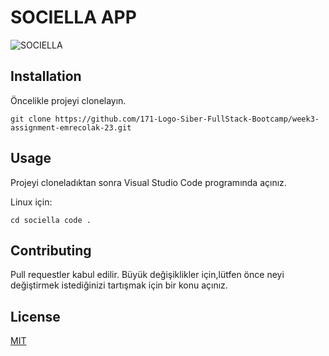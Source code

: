 # SOCIELLA APP

![SOCIELLA](https://i.ibb.co/st35NL0/sociella.jpg)

## Installation

Öncelikle projeyi clonelayın. 

`git clone https://github.com/171-Logo-Siber-FullStack-Bootcamp/week3-assignment-emrecolak-23.git`

## Usage

Projeyi cloneladıktan sonra Visual Studio Code programında açınız.

Linux için:

`cd sociella
code .`

## Contributing

Pull requestler kabul edilir. Büyük değişiklikler için,lütfen önce neyi değiştirmek istediğinizi tartışmak için bir konu açınız.

## License

[MIT](https://choosealicense.com/licenses/mit/)
